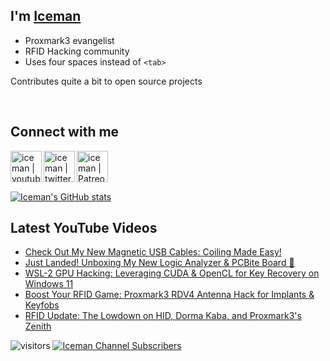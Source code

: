## I'm [Iceman][website]

- Proxmark3 evangelist
- RFID Hacking community
- Uses four spaces instead of `<tab>`

Contributes quite a bit to open source projects

<br />

## Connect with me

[<img align="left" alt="iceman | youtube" height="50px" src="https://upload.wikimedia.org/wikipedia/commons/0/09/YouTube_full-color_icon_%282017%29.svg" />][youtube]
[<img align="left" alt="iceman | twitter" height="50px" src="https://upload.wikimedia.org/wikipedia/commons/thumb/6/6b/Twitter_Logo_Blue.png/640px-Twitter_Logo_Blue.png" />][twitter]
[<img align="left" alt="iceman | Patreon" height="50px" src="https://upload.wikimedia.org/wikipedia/commons/5/5a/Patreon_logomark.svg" />][patreon]

<br /><br /><br />

[![Iceman's GitHub stats](https://github-readme-stats.vercel.app/api?username=iceman1001&show_icons=true&theme=calm)](https://github.com/anuraghazra/github-readme-stats)


## Latest YouTube Videos
<!-- YOUTUBE:START -->
- [Check Out My New Magnetic USB Cables: Coiling Made Easy!](https://www.youtube.com/watch?v=SBooP4S5u0s)
- [Just Landed! Unboxing My New Logic Analyzer &amp; PCBite Board 🎉](https://www.youtube.com/watch?v=BlC-cQlyMwU)
- [WSL-2 GPU Hacking: Leveraging CUDA &amp; OpenCL for Key Recovery on Windows 11](https://www.youtube.com/watch?v=SpMFnKTdUXg)
- [Boost Your RFID Game: Proxmark3 RDV4 Antenna Hack for Implants &amp; Keyfobs](https://www.youtube.com/watch?v=332tjzzKKnM)
- [RFID Update: The Lowdown on HID, Dorma Kaba, and Proxmark3&#39;s Zenith](https://www.youtube.com/watch?v=cOVfF-w_ovc)
<!-- YOUTUBE:END -->

[website]: http://www.icedev.se
[twitter]: https://twitter.com/herrmann1001
[youtube]: https://www.youtube.com/c/ChrisHerrmann1001
[patreon]: https://www.patreon.com/iceman1001


![visitors](https://visitor-badge.laobi.icu/badge?page_id=iceman1001.iceman1001)
[![Iceman Channel Subscribers](https://img.shields.io/youtube/channel/subscribers/UCwukH1pDTWsv2DuT18dE1RA)](https://www.youtube.com/@iceman1001/)
